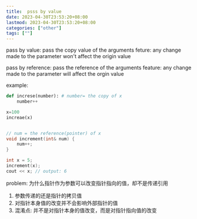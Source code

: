 ```yaml
---
title:  psss by value 
date: 2023-04-30T23:53:20+08:00
lastmod: 2023-04-30T23:53:20+08:00
categories: ["other"]
tags: [""]
---
```




pass by value:  pass the copy value of  the arguments 
feture: any change made to the parameter won't affect the origin value

pass by reference: pass the reference  of the arguments
feature: any change made to the  parameter will affect the orgin value


example:
```python
def increse(number): # number= the copy of x
	number++

x=100
increae(x)

```

```c++

// num = the reference(pointer) of x
void increment(int& num) {
    num++;
}

int x = 5;
increment(x);
cout << x; // output: 6

```



problem: 为什么指针作为参数可以改变指针指向的值，却不是传递引用

1. 参数传递的还是指针的拷贝值
2. 对指针本身值的改变并不会影响外部指针的值
3. 混淆点: 并不是对指针本身的值改变，而是对指针指向值的改变

